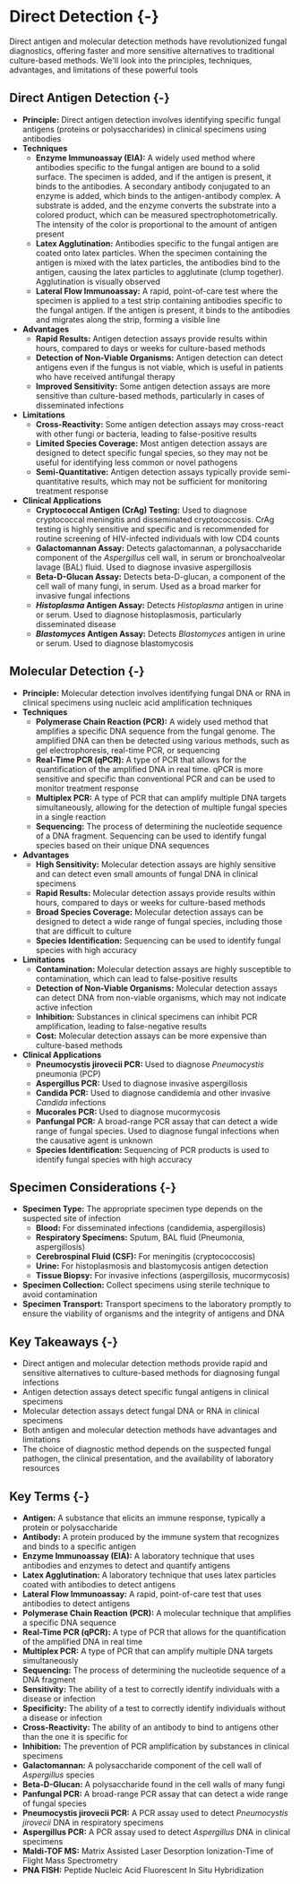 # Direct Detection {-}

Direct antigen and molecular detection methods have revolutionized fungal diagnostics, offering faster and more sensitive alternatives to traditional culture-based methods. We'll look into the principles, techniques, advantages, and limitations of these powerful tools

## **Direct Antigen Detection** {-}

*   **Principle:** Direct antigen detection involves identifying specific fungal antigens (proteins or polysaccharides) in clinical specimens using antibodies
*   **Techniques**
    *   **Enzyme Immunoassay (EIA):** A widely used method where antibodies specific to the fungal antigen are bound to a solid surface. The specimen is added, and if the antigen is present, it binds to the antibodies. A secondary antibody conjugated to an enzyme is added, which binds to the antigen-antibody complex. A substrate is added, and the enzyme converts the substrate into a colored product, which can be measured spectrophotometrically. The intensity of the color is proportional to the amount of antigen present
    *   **Latex Agglutination:** Antibodies specific to the fungal antigen are coated onto latex particles. When the specimen containing the antigen is mixed with the latex particles, the antibodies bind to the antigen, causing the latex particles to agglutinate (clump together). Agglutination is visually observed
    *   **Lateral Flow Immunoassay:** A rapid, point-of-care test where the specimen is applied to a test strip containing antibodies specific to the fungal antigen. If the antigen is present, it binds to the antibodies and migrates along the strip, forming a visible line
*   **Advantages**
    *   **Rapid Results:** Antigen detection assays provide results within hours, compared to days or weeks for culture-based methods
    *   **Detection of Non-Viable Organisms:** Antigen detection can detect antigens even if the fungus is not viable, which is useful in patients who have received antifungal therapy
    *   **Improved Sensitivity:** Some antigen detection assays are more sensitive than culture-based methods, particularly in cases of disseminated infections
*   **Limitations**
    *   **Cross-Reactivity:** Some antigen detection assays may cross-react with other fungi or bacteria, leading to false-positive results
    *   **Limited Species Coverage:** Most antigen detection assays are designed to detect specific fungal species, so they may not be useful for identifying less common or novel pathogens
    *   **Semi-Quantitative:** Antigen detection assays typically provide semi-quantitative results, which may not be sufficient for monitoring treatment response
*   **Clinical Applications**
    *   **Cryptococcal Antigen (CrAg) Testing:** Used to diagnose cryptococcal meningitis and disseminated cryptococcosis. CrAg testing is highly sensitive and specific and is recommended for routine screening of HIV-infected individuals with low CD4 counts
    *   **Galactomannan Assay:** Detects galactomannan, a polysaccharide component of the *Aspergillus* cell wall, in serum or bronchoalveolar lavage (BAL) fluid. Used to diagnose invasive aspergillosis
    *   **Beta-D-Glucan Assay:** Detects beta-D-glucan, a component of the cell wall of many fungi, in serum. Used as a broad marker for invasive fungal infections
    *   ***Histoplasma* Antigen Assay:** Detects *Histoplasma* antigen in urine or serum. Used to diagnose histoplasmosis, particularly disseminated disease
    *   ***Blastomyces* Antigen Assay:** Detects *Blastomyces* antigen in urine or serum. Used to diagnose blastomycosis

## **Molecular Detection** {-}

*   **Principle:** Molecular detection involves identifying fungal DNA or RNA in clinical specimens using nucleic acid amplification techniques
*   **Techniques**
    *   **Polymerase Chain Reaction (PCR):** A widely used method that amplifies a specific DNA sequence from the fungal genome. The amplified DNA can then be detected using various methods, such as gel electrophoresis, real-time PCR, or sequencing
    *   **Real-Time PCR (qPCR):** A type of PCR that allows for the quantification of the amplified DNA in real time. qPCR is more sensitive and specific than conventional PCR and can be used to monitor treatment response
    *   **Multiplex PCR:** A type of PCR that can amplify multiple DNA targets simultaneously, allowing for the detection of multiple fungal species in a single reaction
    *   **Sequencing:** The process of determining the nucleotide sequence of a DNA fragment. Sequencing can be used to identify fungal species based on their unique DNA sequences
*   **Advantages**
    *   **High Sensitivity:** Molecular detection assays are highly sensitive and can detect even small amounts of fungal DNA in clinical specimens
    *   **Rapid Results:** Molecular detection assays provide results within hours, compared to days or weeks for culture-based methods
    *   **Broad Species Coverage:** Molecular detection assays can be designed to detect a wide range of fungal species, including those that are difficult to culture
    *   **Species Identification:** Sequencing can be used to identify fungal species with high accuracy
*   **Limitations**
    *   **Contamination:** Molecular detection assays are highly susceptible to contamination, which can lead to false-positive results
    *   **Detection of Non-Viable Organisms:** Molecular detection assays can detect DNA from non-viable organisms, which may not indicate active infection
    *   **Inhibition:** Substances in clinical specimens can inhibit PCR amplification, leading to false-negative results
    *   **Cost:** Molecular detection assays can be more expensive than culture-based methods
*   **Clinical Applications**
    *   **Pneumocystis jirovecii PCR:** Used to diagnose *Pneumocystis* pneumonia (PCP)
    *   **Aspergillus PCR:** Used to diagnose invasive aspergillosis
    *   **Candida PCR:** Used to diagnose candidemia and other invasive *Candida* infections
    *   **Mucorales PCR:** Used to diagnose mucormycosis
    *   **Panfungal PCR:** A broad-range PCR assay that can detect a wide range of fungal species. Used to diagnose fungal infections when the causative agent is unknown
    *   **Species Identification:** Sequencing of PCR products is used to identify fungal species with high accuracy

## **Specimen Considerations** {-}

*   **Specimen Type:** The appropriate specimen type depends on the suspected site of infection
    *   **Blood:** For disseminated infections (candidemia, aspergillosis)
    *   **Respiratory Specimens:** Sputum, BAL fluid (Pneumonia, aspergillosis)
    *   **Cerebrospinal Fluid (CSF):** For meningitis (cryptococcosis)
    *   **Urine:** For histoplasmosis and blastomycosis antigen detection
    *   **Tissue Biopsy:** For invasive infections (aspergillosis, mucormycosis)
*   **Specimen Collection:** Collect specimens using sterile technique to avoid contamination
*   **Specimen Transport:** Transport specimens to the laboratory promptly to ensure the viability of organisms and the integrity of antigens and DNA

## **Key Takeaways** {-}

*   Direct antigen and molecular detection methods provide rapid and sensitive alternatives to culture-based methods for diagnosing fungal infections
*   Antigen detection assays detect specific fungal antigens in clinical specimens
*   Molecular detection assays detect fungal DNA or RNA in clinical specimens
*   Both antigen and molecular detection methods have advantages and limitations
*   The choice of diagnostic method depends on the suspected fungal pathogen, the clinical presentation, and the availability of laboratory resources

## **Key Terms** {-}

*   **Antigen:** A substance that elicits an immune response, typically a protein or polysaccharide
*   **Antibody:** A protein produced by the immune system that recognizes and binds to a specific antigen
*   **Enzyme Immunoassay (EIA):** A laboratory technique that uses antibodies and enzymes to detect and quantify antigens
*   **Latex Agglutination:** A laboratory technique that uses latex particles coated with antibodies to detect antigens
*   **Lateral Flow Immunoassay:** A rapid, point-of-care test that uses antibodies to detect antigens
*   **Polymerase Chain Reaction (PCR):** A molecular technique that amplifies a specific DNA sequence
*   **Real-Time PCR (qPCR):** A type of PCR that allows for the quantification of the amplified DNA in real time
*   **Multiplex PCR:** A type of PCR that can amplify multiple DNA targets simultaneously
*   **Sequencing:** The process of determining the nucleotide sequence of a DNA fragment
*   **Sensitivity:** The ability of a test to correctly identify individuals with a disease or infection
*   **Specificity:** The ability of a test to correctly identify individuals without a disease or infection
*   **Cross-Reactivity:** The ability of an antibody to bind to antigens other than the one it is specific for
*   **Inhibition:** The prevention of PCR amplification by substances in clinical specimens
*   **Galactomannan:** A polysaccharide component of the cell wall of *Aspergillus* species
*   **Beta-D-Glucan:** A polysaccharide found in the cell walls of many fungi
*   **Panfungal PCR:** A broad-range PCR assay that can detect a wide range of fungal species
*   **Pneumocystis jirovecii PCR:** A PCR assay used to detect *Pneumocystis jirovecii* DNA in respiratory specimens
*   **Aspergillus PCR:** A PCR assay used to detect *Aspergillus* DNA in clinical specimens
*    **Maldi-TOF MS:** Matrix Assisted Laser Desorption Ionization-Time of Flight Mass Spectrometry
*   **PNA FISH:** Peptide Nucleic Acid Fluorescent In Situ Hybridization
